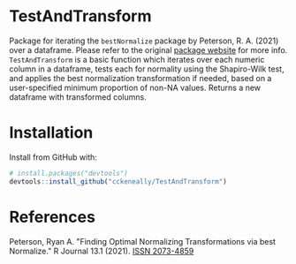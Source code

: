 # TestAndTransform
Package for iterating the `bestNormalize` package by Peterson, R. A. (2021) over a dataframe.
Please refer to the original [package website](https://petersonr.github.io/bestNormalize/) for more info.
`TestAndTransform` is a basic function which iterates over each numeric column in a dataframe, tests each for normality using the Shapiro-Wilk test,
and applies the best normalization transformation if needed, based on a user-specified minimum proportion of non-NA values.
Returns a new dataframe with transformed columns.

# Installation
Install from GitHub with:
```r
# install.packages("devtools")
devtools::install_github("cckeneally/TestAndTransform")
```

# References
Peterson, Ryan A. "Finding Optimal Normalizing Transformations via best Normalize." R Journal 13.1 (2021). [ISSN 2073-4859](https://journal.r-project.org/articles/RJ-2021-041/RJ-2021-041.pdf)
